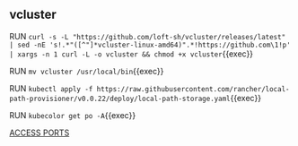 ## vcluster

RUN `curl -s -L "https://github.com/loft-sh/vcluster/releases/latest" | sed -nE 's!.*"([^"]*vcluster-linux-amd64)".*!https://github.com\1!p' | xargs -n 1 curl -L -o vcluster && chmod +x vcluster`{{exec}}   

RUN `mv vcluster /usr/local/bin`{{exec}}

RUN `kubectl apply -f https://raw.githubusercontent.com/rancher/local-path-provisioner/v0.0.22/deploy/local-path-storage.yaml`{{exec}}   

RUN `kubecolor get po -A`{{exec}}    



[ACCESS PORTS]({{TRAFFIC_SELECTOR}})
